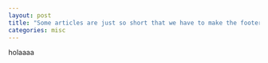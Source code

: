 ```yaml
---
layout: post
title: "Some articles are just so short that we have to make the footer stick"
categories: misc
---
```


holaaaa